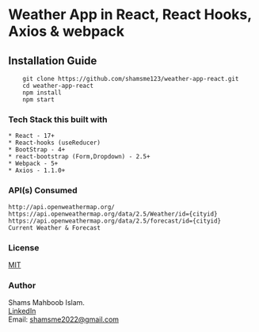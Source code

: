 # Weather App in React, React Hooks, Axios & webpack

## Installation Guide

```
    git clone https://github.com/shamsme123/weather-app-react.git
    cd weather-app-react
    npm install
    npm start
```

### Tech Stack this built with

    * React - 17+
    * React-hooks (useReducer)
    * BootStrap - 4+
    * react-bootstrap (Form,Dropdown) - 2.5+
    * Webpack - 5+
    * Axios - 1.1.0+

### API(s) Consumed
```
http://api.openweathermap.org/
https://api.openweathermap.org/data/2.5/Weather/id={cityid}
https://api.openweathermap.org/data/2.5/forecast/id={cityid}
Current Weather & Forecast

```

### License
[MIT](https://choosealicense.com/licenses/mit/)


### Author
Shams Mahboob Islam.                   
<a href="https://in.linkedin.com/in/shams-mahboob-islam-98a3b4a8">LinkedIn</a>              
Email: shamsme2022@gmail.com
